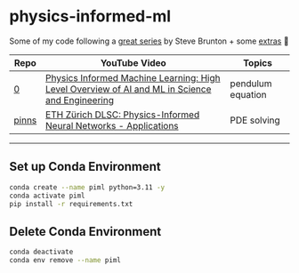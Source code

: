 # physics-informed-ml
Some of my code following a [great series](https://youtube.com/playlist?list=PLMrJAkhIeNNQ0BaKuBKY43k4xMo6NSbBa&si=GRhFsR1xLx1ofiPV) by Steve Brunton + some [extras](https://youtube.com/playlist?list=PLJkYEExhe7rYY5HjpIJbgo-tDZ3bIAqAm&si=CUcEc6_Ns-aBXIK8) 🤖


| Repo | YouTube Video | Topics |
| -- | -- | -- |
| [0](mycode/0/) | [Physics Informed Machine Learning: High Level Overview of AI and ML in Science and Engineering](https://youtu.be/JoFW2uSd3Uo?si=DuGRKbJatoM7Cyy1) | pendulum equation |
| [pinns](mycode/pinns/) | [ETH Zürich DLSC: Physics-Informed Neural Networks - Applications](https://youtu.be/IDIv92Z6Qvc?si=sOmL46aNm4AXoyV9) | PDE solving |


---
## Set up Conda Environment

```sh
conda create --name piml python=3.11 -y
conda activate piml
pip install -r requirements.txt
```

## Delete Conda Environment

```sh
conda deactivate
conda env remove --name piml
```
